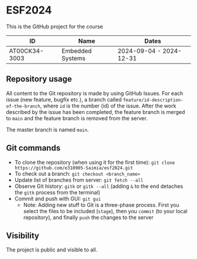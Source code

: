 # ESF2024

This is the GitHub project for the course 

| ID | Name | Dates |
| ---- | ---- | ---- |
| AT00CK34-3003 | Embedded Systems | 2024-09-04 - 2024-12-31 |

## Repository usage

All content to the Git repository is made by using GitHub Issues. For each issue (new feature, bugfix etc.),
a branch called `feature/id-description-of-the-branch`, where `id` is the number (id) of the issue. After
the work described by the issue has been completed, the feature branch is merged to `main` and the feature
branch is removed from the server. 

The master branch is named `main`.

## Git commands

* To clone the repository (when using it for the first time): `git clone https://github.com/e310905-Saimia/esf2024.git`
* To check out a branch: `git checkout <branch_name>`
* Update list of branches from server: `git fetch --all`
* Observe Git history: `gitk` or `gitk --all` (adding `&` to the end detaches the `gitk` process from the terminal)
* Commit and push with GUI: `git gui`
   * Note: Adding new stuff to Git is a three-phase process. First you select the files to be included (`stage`), then you `commit` (to your local repository), and finally `push` the changes to the server

## Visibility

The project is public and visible to all.
